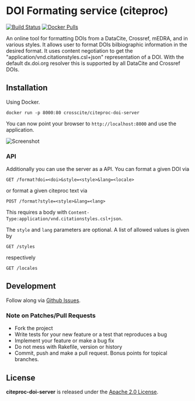 # DOI Formating service (citeproc)

[![Build Status](https://travis-ci.org/crosscite/citeproc-doi-server.svg)](https://travis-ci.org/crosscite/citeproc-doi-server)
[![Docker Pulls](https://img.shields.io/docker/pulls/crosscite/citeproc-doi-server.svg)](https://hub.docker.com/r/crosscite/citeproc-doi-server/)

An online tool for formatting DOIs from a DataCite, Crossref, mEDRA, and in various styles. It allows user to format DOIs bilbiographic information in the desired format. It uses content negotiation to get the "application/vnd.citationstyles.csl+json" representation of a DOI. With the default dx.doi.org resolver this is supported by all DataCite and Crossref DOIs.

## Installation

Using Docker.

```
docker run -p 8000:80 crosscite/citeproc-doi-server
```

You can now point your browser to `http://localhost:8000` and use the application.

![Screenshot](https://raw.githubusercontent.com/crosscite/citeproc-doi-server/master/public/img/start.png)

### API

Additionally you can use the server as a API. You can format a given DOI via

```
GET /format?doi=<doi>&style=<style>&lang=<locale>
```

or format a given citeproc text via

```
POST /format?style=<style>&lang=<lang>
```

This requires a body with `Content-Type:application/vnd.citationstyles.csl+json`.

The `style` and `lang` parameters are optional. A list of allowed values is given by

```
GET /styles
```

respectively

```
GET /locales
```

## Development


Follow along via [Github Issues](https://github.com/crosscite/citeproc-doi-server/issues).

### Note on Patches/Pull Requests

* Fork the project
* Write tests for your new feature or a test that reproduces a bug
* Implement your feature or make a bug fix
* Do not mess with Rakefile, version or history
* Commit, push and make a pull request. Bonus points for topical branches.

## License

**citeproc-doi-server** is released under the [Apache 2.0 License](LICENSE.md).
